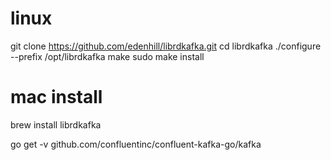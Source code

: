 # linux
git clone https://github.com/edenhill/librdkafka.git
cd librdkafka
./configure --prefix /opt/librdkafka
make
sudo make install


# mac install

brew install librdkafka

go get -v github.com/confluentinc/confluent-kafka-go/kafka
